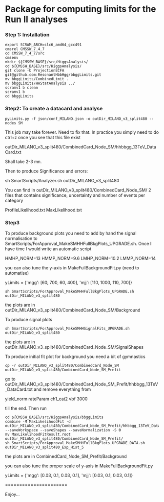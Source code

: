 # Package for computing limits for the Run II analyses



### Step 1: Installation


```
export SCRAM_ARCH=slc6_amd64_gcc491
cmsrel CMSSW_7_4_7
cd CMSSW_7_4_7/src 
cmsenv
mkdir ${CMSSW_BASE}/src/HiggsAnalysis/
cd ${CMSSW_BASE}/src/HiggsAnalysis/
git clone -b ProjectionECFA git@github.com:ResonantHbbHgg/bbggLimits.git
mv bbggLimits/CombinedLimit .
mv bbggLimits/HHStatAnalysis ../
scramv1 b clean
scramv1 b
cd bbggLimits
```       

### Step2: To create a datacard and analyse

```
pyLimits.py -f json/conf_MILANO.json -o outDir_MILANO_v3_split480 --nodes SM
```

This job may take forever. Need to fix that. In practice you simply need to do ctrl+z once you see that this file exist

outDir_MILANO_v3_split480/CombinedCard_Node_SM/hhbbgg_13TeV_DataCard.txt

Shall take 2-3 mn.

Then to produce Significance and errors:

sh SmartScripts/Analyzer.sh outDir_MILANO_v3_split480

You can find in outDir_MILANO_v3_split480/CombinedCard_Node_SM/ 2 files that contains significance, uncertainty and number of events per category

ProfileLikelihood.txt
MaxLikelihood.txt

### Step3

To produce background plots you need to add by hand the signal normalisation to  SmartScripts/ForApproval_MakeSMHHFullBkgPlots_UPGRADE.sh. Once I have time I would write an automatic script

HMHP_NORM=13
HMMP_NORM=9.6
LMHP_NORM=10.2
LMMP_NORM=14

you can also tune the y-axis in MakeFullBackgroundFit.py (need to automatise)

yLimits = {'mgg': [60, 700, 60, 400], 'mjj': [110, 1000, 110, 700]}


```
sh SmartScripts/ForApproval_MakeSMHHFullBkgPlots_UPGRADE.sh outDir_MILANO_v3_split480
```

the plots are in  outDir_MILANO_v3_split480/CombinedCard_Node_SM/Background

To produce signal plots

```
sh SmartScripts/ForApproval_MakeSMHHSignalFits_UPGRADE.sh outDir_MILANO_v3_split480
```

the plots are in  outDir_MILANO_v3_split480/CombinedCard_Node_SM/SignalShapes

To produce initial fit plot for background you need a bit of gymnastics

```
cp -r outDir_MILANO_v3_split480/CombinedCard_Node_SM outDir_MILANO_v3_split480/CombinedCard_Node_SM_Prefit
```

go to  outDir_MILANO_v3_split480/CombinedCard_Node_SM_Prefit/hhbbgg_13TeV_DataCard.txt  and remove everything from 

yield_norm    rateParam ch1_cat2 vbf 3000  

till the end. Then run

```
cd ${CMSSW_BASE}/src/HiggsAnalysis/bbggLimits
combine -M MaxLikelihoodFit -d outDir_MILANO_v3_split480/CombinedCard_Node_SM_Prefit/hhbbgg_13TeV_DataCard.txt --saveWorkspace --saveShapes --saveNormalization -S 0
mv MaxLikelihoodFitResult.root outDir_MILANO_v3_split480/CombinedCard_Node_SM_Prefit/
sh SmartScripts/ForApproval_MakeSMHHFullBkgPlots_UPGRADE_DATA.sh outDir_MILANO_v3_split480_Exp_Hist_5
```

the plots are in CombinedCard_Node_SM_Prefit/Background

you can also tune the proper scale of y-axis in MakeFullBackgroundFit.py

yLimits = {'mgg': [0.03, 0.1, 0.03, 0.1], 'mjj': [0.03, 0.1, 0.03, 0.1]}

======================

Enjoy...

